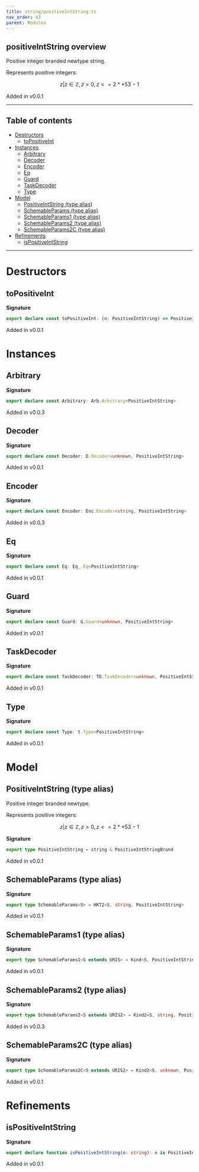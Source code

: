 ```yaml
---
title: string/positiveIntString.ts
nav_order: 43
parent: Modules
---
```


## positiveIntString overview

Positive integer branded newtype string.

Represents positive integers:

```math
 { z | z ∈ ℤ, z > 0, z <= 2 ** 53 - 1 }
```

Added in v0.0.1

---

<h2 class="text-delta">Table of contents</h2>

- [Destructors](#destructors)
  - [toPositiveInt](#topositiveint)
- [Instances](#instances)
  - [Arbitrary](#arbitrary)
  - [Decoder](#decoder)
  - [Encoder](#encoder)
  - [Eq](#eq)
  - [Guard](#guard)
  - [TaskDecoder](#taskdecoder)
  - [Type](#type)
- [Model](#model)
  - [PositiveIntString (type alias)](#positiveintstring-type-alias)
  - [SchemableParams (type alias)](#schemableparams-type-alias)
  - [SchemableParams1 (type alias)](#schemableparams1-type-alias)
  - [SchemableParams2 (type alias)](#schemableparams2-type-alias)
  - [SchemableParams2C (type alias)](#schemableparams2c-type-alias)
- [Refinements](#refinements)
  - [isPositiveIntString](#ispositiveintstring)

---

# Destructors

## toPositiveInt

**Signature**

```ts
export declare const toPositiveInt: (n: PositiveIntString) => PositiveInt.PositiveInt
```

Added in v0.0.1

# Instances

## Arbitrary

**Signature**

```ts
export declare const Arbitrary: Arb.Arbitrary<PositiveIntString>
```

Added in v0.0.3

## Decoder

**Signature**

```ts
export declare const Decoder: D.Decoder<unknown, PositiveIntString>
```

Added in v0.0.1

## Encoder

**Signature**

```ts
export declare const Encoder: Enc.Encoder<string, PositiveIntString>
```

Added in v0.0.3

## Eq

**Signature**

```ts
export declare const Eq: Eq_.Eq<PositiveIntString>
```

Added in v0.0.1

## Guard

**Signature**

```ts
export declare const Guard: G.Guard<unknown, PositiveIntString>
```

Added in v0.0.1

## TaskDecoder

**Signature**

```ts
export declare const TaskDecoder: TD.TaskDecoder<unknown, PositiveIntString>
```

Added in v0.0.1

## Type

**Signature**

```ts
export declare const Type: t.Type<PositiveIntString>
```

Added in v0.0.1

# Model

## PositiveIntString (type alias)

Positive integer branded newtype.

Represents positive integers:

```math
 { z | z ∈ ℤ, z > 0, z <= 2 ** 53 - 1 }
```

**Signature**

```ts
export type PositiveIntString = string & PositiveIntStringBrand
```

Added in v0.0.1

## SchemableParams (type alias)

**Signature**

```ts
export type SchemableParams<S> = HKT2<S, string, PositiveIntString>
```

Added in v0.0.1

## SchemableParams1 (type alias)

**Signature**

```ts
export type SchemableParams1<S extends URIS> = Kind<S, PositiveIntString>
```

Added in v0.0.1

## SchemableParams2 (type alias)

**Signature**

```ts
export type SchemableParams2<S extends URIS2> = Kind2<S, string, PositiveIntString>
```

Added in v0.0.3

## SchemableParams2C (type alias)

**Signature**

```ts
export type SchemableParams2C<S extends URIS2> = Kind2<S, unknown, PositiveIntString>
```

Added in v0.0.1

# Refinements

## isPositiveIntString

**Signature**

```ts
export declare function isPositiveIntString(n: string): n is PositiveIntString
```

Added in v0.0.1
